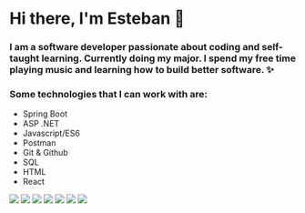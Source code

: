 # Hi there, I'm **Esteban** 👋


### I am a software developer passionate about coding and self-taught learning. Currently doing my major. I spend my free time playing music and learning how to build better software. ✨


### Some technologies that I can work with are:


 
- Spring Boot
- ASP .NET
- Javascript/ES6 
- Postman 
- Git & Github 
- SQL 
- HTML
- React

 ![](https://img.icons8.com/color/48/000000/java-coffee-cup-logo--v1.png)
 ![](https://img.icons8.com/color/48/000000/html-5--v1.png)
 ![](https://img.icons8.com/color/48/000000/mysql-logo.png)
 ![](https://img.icons8.com/color/48/000000/git.png) 
 ![](https://img.icons8.com/color/48/000000/javascript--v1.png)
 ![](https://img.icons8.com/color/48/000000/spring-logo.png)
 ![](https://img.icons8.com/external-tal-revivo-shadow-tal-revivo/24/000000/external-postman-is-the-only-complete-api-development-environment-logo-shadow-tal-revivo.png)
